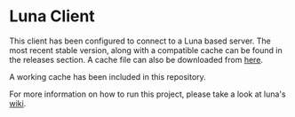 Luna Client
===========
This client has been configured to connect to a Luna based server. The most recent stable version, along with a compatible cache can be found in the releases section. A cache file can also be downloaded from [here](https://www.mediafire.com/file/shuzr81clg7qtow/cache.zip/file).

A working cache has been included in this repository.

For more information on how to run this project, please take a look at luna's [wiki](https://github.com/luna-rs/luna/wiki).

